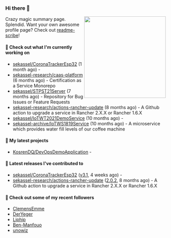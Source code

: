 ### Hi there 👋

<img align="right" src="https://github.com/KosrenDQ.png?size=512" width="256">

Crazy magic summary page. Splendid.
Want your own awesome profile page? Check out [readme-scribe](https://github.com/muesli/readme-scribe)!

#### 👷 Check out what I'm currently working on

- [sekassel/CoronaTrackerEsp32](https://github.com/sekassel/CoronaTrackerEsp32) (1 month ago) - 
- [sekassel-research/caas-platform](https://github.com/sekassel-research/caas-platform) (6 months ago) - Certification as a Service Monorepo
- [sekassel/STPST21Server](https://github.com/sekassel/STPST21Server) (7 months ago) - Repository for Bug Issues or Feature Requests
- [sekassel-research/actions-rancher-update](https://github.com/sekassel-research/actions-rancher-update) (8 months ago) - A Github action to upgrade a service in Rancher 2.X.X or Rancher 1.6.X
- [sekassel/IoTWT2021DemoService](https://github.com/sekassel/IoTWT2021DemoService) (10 months ago) - 
- [sekassel-archive/IoTWS1819Service](https://github.com/sekassel-archive/IoTWS1819Service) (10 months ago) - A microservice which provides water fill levels of our coffee machine

#### 🌱 My latest projects

- [KosrenDQ/DevOpsDemoApplication](https://github.com/KosrenDQ/DevOpsDemoApplication) - 

#### 🔭 Latest releases I've contributed to

- [sekassel/CoronaTrackerEsp32](https://github.com/sekassel/CoronaTrackerEsp32) ([v3.1](https://github.com/sekassel/CoronaTrackerEsp32/releases/tag/v3.1), 4 weeks ago) - 
- [sekassel-research/actions-rancher-update](https://github.com/sekassel-research/actions-rancher-update) ([2.0.2](https://github.com/sekassel-research/actions-rancher-update/releases/tag/2.0.2), 8 months ago) - A Github action to upgrade a service in Rancher 2.X.X or Rancher 1.6.X

#### 👯 Check out some of my recent followers

- [ClemensEmme](https://github.com/ClemensEmme)
- [DerYeger](https://github.com/DerYeger)
- [Liphip](https://github.com/Liphip)
- [Ben-Manfouo](https://github.com/Ben-Manfouo)
- [unowiz](https://github.com/unowiz)
